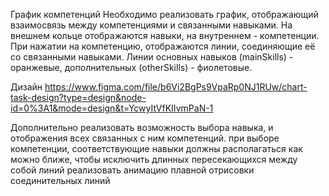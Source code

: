 График компетенций
Необходимо реализовать график, отображающий взаимосвязь между компетенциями и связанными навыками. На внешнем кольце отображаются навыки, на внутреннем - компетенции. При нажатии на компетенцию, отображаются линии, соединяющие её со связанными навыками. Линии основных навыков (mainSkills) - оранжевые, дополнительных (otherSkills) - фиолетовые.

Дизайн
https://www.figma.com/file/b6Vi2BgPs9VpaRp0NJ1RUw/chart-task-design?type=design&node-id=0%3A1&mode=design&t=YcwyItVfKIIvmPaN-1

Дополнительно
реализовать возможность выбора навыка, и отображения всех связанных с ним компетенций.
при выборе компетенции, соответствующие навыки должны располагаться как можно ближе, чтобы исключить длинных пересекающихся между собой линий
реализовать анимацию плавной отрисовки соединительных линий
